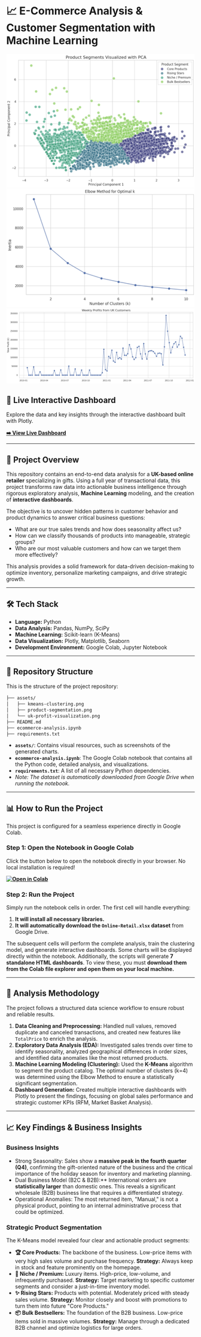 # 📈 E-Commerce Analysis & Customer Segmentation with Machine Learning

![K-Means Clustering Elbow Method](Assets/kmeans-clustering.png)
![Product Segmentation Visualization](Assets/product-segmentation.png)
![UK Profit Visualization](Assets/uk-profit-visualization.png)

## 🚀 Live Interactive Dashboard

Explore the data and key insights through the interactive dashboard built with Plotly.

**[➡️ View Live Dashboard](https://78a5a393-d942-4685-9c26-e318f671f8e9.plotly.app/)**

---

## 📝 Project Overview

This repository contains an end-to-end data analysis for a **UK-based online retailer** specializing in gifts. Using a full year of transactional data, this project transforms raw data into actionable business intelligence through rigorous exploratory analysis, **Machine Learning** modeling, and the creation of **interactive dashboards**.

The objective is to uncover hidden patterns in customer behavior and product dynamics to answer critical business questions:
- What are our true sales trends and how does seasonality affect us?
- How can we classify thousands of products into manageable, strategic groups?
- Who are our most valuable customers and how can we target them more effectively?

This analysis provides a solid framework for data-driven decision-making to optimize inventory, personalize marketing campaigns, and drive strategic growth.

---

## 🛠️ Tech Stack

- **Language:** Python
- **Data Analysis:** Pandas, NumPy, SciPy
- **Machine Learning:** Scikit-learn (K-Means)
- **Data Visualization:** Plotly, Matplotlib, Seaborn
- **Development Environment:** Google Colab, Jupyter Notebook

---

## 📂 Repository Structure

This is the structure of the project repository:

```
├── assets/
│   ├── kmeans-clustering.png
│   ├── product-segmentation.png
│   └── uk-profit-visualization.png
├── README.md
├── ecommerce-analysis.ipynb
├── requirements.txt
```

- **`assets/`**: Contains visual resources, such as screenshots of the generated charts.
- **`ecommerce-analysis.ipynb`**: The Google Colab notebook that contains all the Python code, detailed analysis, and visualizations.
- **`requirements.txt`**: A list of all necessary Python dependencies.
- *Note: The dataset is automatically downloaded from Google Drive when running the notebook.*

---

## 📊 How to Run the Project

This project is configured for a seamless experience directly in Google Colab.

### **Step 1: Open the Notebook in Google Colab**

Click the button below to open the notebook directly in your browser. No local installation is required!

**[![Open in Colab](https://colab.research.google.com/assets/colab-badge.svg)](https://colab.research.google.com/github/eppursimuove9/E-commerce-Sales-Analysis/blob/main/ecommerce_analysis.ipynb)**

### **Step 2: Run the Project**

Simply run the notebook cells in order. The first cell will handle everything:
1.  **It will install all necessary libraries.**
2.  **It will automatically download the `Online-Retail.xlsx` dataset** from Google Drive.

The subsequent cells will perform the complete analysis, train the clustering model, and generate interactive dashboards. Some charts will be displayed directly within the notebook. Additionally, the scripts will generate **7 standalone HTML dashboards**. To view these, you must **download them from the Colab file explorer and open them on your local machine.**

---

## 🧠 Analysis Methodology

The project follows a structured data science workflow to ensure robust and reliable results.

1.  **Data Cleaning and Preprocessing:** Handled null values, removed duplicate and canceled transactions, and created new features like `TotalPrice` to enrich the analysis.
2.  **Exploratory Data Analysis (EDA):** Investigated sales trends over time to identify seasonality, analyzed geographical differences in order sizes, and identified data anomalies like the most returned products.
3.  **Machine Learning Modeling (Clustering):** Used the **K-Means** algorithm to segment the product catalog. The optimal number of clusters (k=4) was determined using the Elbow Method to ensure a statistically significant segmentation.
4.  **Dashboard Generation:** Created multiple interactive dashboards with Plotly to present the findings, focusing on global sales performance and strategic customer KPIs (RFM, Market Basket Analysis).

---

## 📈 Key Findings & Business Insights

### **Business Insights**
- Strong Seasonality: Sales show a **massive peak in the fourth quarter (Q4)**, confirming the gift-oriented nature of the business and the critical importance of the holiday season for inventory and marketing planning.
- Dual Business Model (B2C & B2B):** International orders are **statistically larger** than domestic ones. This reveals a significant wholesale (B2B) business line that requires a differentiated strategy.
- Operational Anomalies: The most returned item, "Manual," is not a physical product, pointing to an internal administrative process that could be optimized.

### **Strategic Product Segmentation**
The K-Means model revealed four clear and actionable product segments:

- **🏆 Core Products:** The backbone of the business. Low-price items with very high sales volume and purchase frequency. **Strategy:** Always keep in stock and feature prominently on the homepage.
- **💎 Niche / Premium:** Luxury items. High-price, low-volume, and infrequently purchased. **Strategy:** Target marketing to specific customer segments and consider a just-in-time inventory model.
- **✨ Rising Stars:** Products with potential. Moderately priced with steady sales volume. **Strategy:** Monitor closely and boost with promotions to turn them into future "Core Products."
- **📦 Bulk Bestsellers:** The foundation of the B2B business. Low-price items sold in massive volumes. **Strategy:** Manage through a dedicated B2B channel and optimize logistics for large orders.

